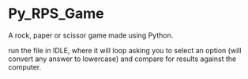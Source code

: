 # Py_RPS_Game
A rock, paper or scissor game made using Python.

run the file in IDLE, where it will loop asking you to select an option (will convert any answer to lowercase) and compare for results against the computer.
